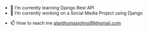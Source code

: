 <!-- - 👋 Hi, I’m @alanthomasjohns -->
- 🌱 I’m currently learning Django Rest API
- 👀 I’m currently working on a Social Media Project using Django
<!-- - 💞️ I’m looking to collaborate on ... -->
- 📫 How to reach me alanthomasjohns99@gmail.com

<!---
alanthomasjohns/alanthomasjohns is a ✨ special ✨ repository because its `README.md` (this file) appears on your GitHub profile.
You can click the Preview link to take a look at your changes.
--->
